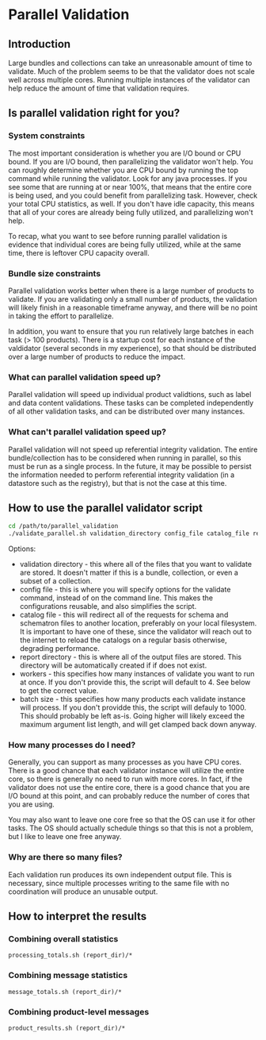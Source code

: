 # Parallel Validation

## Introduction

Large bundles and collections can take an unreasonable amount of time to validate. Much of the problem seems to be that the validator does not scale well across multiple cores. Running multiple instances of the validator can help reduce the amount of time that validation requires.

## Is parallel validation right for you?

### System constraints

The most important consideration is whether you are I/O bound or CPU bound. If you are I/O bound, then parallelizing the validator won't help. You can roughly determine whether you are CPU bound by running the top command while running the validator. Look for any java processes. If you see some that are running at or near 100%, that means that the entire core is being used, and you could benefit from parallelizing task. However, check your total CPU statistics, as well. If you don't have idle capacity, this means that all of your cores are already being fully utilized, and parallelizing won't help.

To recap, what you want to see before running parallel validation is evidence that individual cores are being fully utilized, while at the same time, there is leftover CPU capacity overall.

### Bundle size constraints

Parallel validation works better when there is a large number of products to validate. If you are validating only a small number of products, the validation will likely finish in a reasonable timeframe anyway, and there will be no point in taking the effort to parallelize.

In addition, you want to ensure that you run relatively large batches in each task (> 100 products). There is a startup cost for each instance of the valdidator (several seconds in my experience), so that should be distributed over a large number of products to reduce the impact.


### What can parallel validation speed up?

Parallel validation will speed up individual product validtions, such as label and data content validations. These tasks can be completed independently of all other validation tasks, and can be distributed over many instances.

### What can't parallel validation speed up?

Parallel validation will not speed up referential integrity validation. The entire bundle/collection has to be considered when running in parallel, so this must be run as a single process. In the future, it may be possible to persist the information needed to perform referential integrity validation (in a datastore such as the registry), but that is not the case at this time.

## How to use the parallel validator script

```bash
cd /path/to/parallel_validation
./validate_parallel.sh validation_directory config_file catalog_file report_directory [workers] [batch_size]
```

Options:
* validation directory - this where all of the files that you want to validate are stored. It doesn't matter if this is a bundle, collection, or even a subset of a collection.
* config file - this is where you will specify options for the validate command, instead of on the command line. This makes the configurations reusable, and also simplifies the script.
* catalog file - this will redirect all of the requests for schema and schematron files to another location, preferably on your local filesystem. It is important to have one of these, since the validator will reach out to the internet to reload the catalogs on a regular basis otherwise, degrading performance.
* report directory - this is where all of the output files are stored. This directory will be automatically created if if does not exist.
* workers - this specifies how many instances of validate you want to run at once. If you don't provide this, the script will default to 4. See below to get the correct value.
* batch size - this specifies how many products each validate instance will process. If you don't providde this, the script will defauly to 1000. This should probably be left as-is. Going higher will likely exceed the maximum argument list length, and will get clamped back down anyway.

### How many processes do I need?

Generally, you can support as many processes as you have CPU cores. There is a good chance that each validator instance will utilize the entire core, so there is generally no need to
run with more cores. In fact, if the validator does not use the entire core, there is a good chance that you are I/O bound at this point, and can probably reduce the number of cores that you are using.

You may also want to leave one core free so that the OS can use it for other tasks. The OS should actually schedule things so that this is not a problem, but I like to
leave one free anyway.

### Why are there so many files?

Each validation run produces its own independent output file. This is necessary, since multiple processes writing to the same file with no coordination will produce an unusable output.

## How to interpret the results

### Combining overall statistics

`processing_totals.sh (report_dir)/*`

### Combining message statistics

`message_totals.sh (report_dir)/*`

### Combining product-level messages

`product_results.sh (report_dir)/*`

